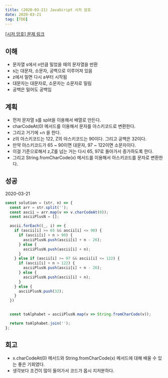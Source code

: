 ```yaml
---
title: (2020-03-21) JavaScript 시저 암호
date: 2020-03-21
tag: [TDD]
---
```


[[시저 암호] 문제 링크](https://programmers.co.kr/learn/courses/30/lessons/12926)

## 이해

- 문자열 s에서 n만큼 밀었을 때의 문자열을 반환
- s는 대문자, 소문자, 공백으로 이루어져 있음
- z에서 밀면 다시 a부터 시작됨
- 대문자는 대문자로, 소문자는 소문자로 밀림
- 공백은 밀어도 공백임

## 계획

- 먼저 문자열 s를 split을 이용해서 배열로 만든다.
- charCodeAt(0) 메서드를 이용해서 문자를 아스키코드로 변환한다.
- 그리고 거기에 +n 을 한다.
- z의 아스키코드는 122, Z의 아스키코드는 90이다. 그리고 공백은 32이다.
- 만약 아스키코드가 65 ~ 90이면 대문자, 97 ~ 122이면 소문자이다.
- 이걸 기준으로해서 z,Z를 넘는 거는 다시 65, 97로 돌아가서 증가하도록 한다.
- 그리고 String.fromCharCode(x) 메서드를 이용해서 아스키코드를 문자로 변환한다.

## 성공

2020-03-21

```javascript
const solution = (str, n) => {
  const arr = str.split('');
  const ascii = arr.map(v => v.charCodeAt(0));
  const asciiPlusN = [];

  ascii.forEach((_, i) => {
    if (ascii[i] >= 65 && ascii[i] <= 90) {
      if (ascii[i] + n > 90) {
        asciiPlusN.push(ascii[i] + n - 26);
      } else {
        asciiPlusN.push(ascii[i] + n);
      }
    } else if (ascii[i] >= 97 && ascii[i] <= 122) {
      if (ascii[i] + n > 122) {
        asciiPlusN.push(ascii[i] + n - 26);
      } else {
        asciiPlusN.push(ascii[i] + n);
      }
    } else {
      asciiPlusN.push(32);
    }
  })

  
  const toAlphabet = asciiPlusN.map(v => String.fromCharCode(v));

  return toAlphabet.join('');
};
```

## 회고

- x.charCodeAt(0) 메서드와 String.fromCharCode(x) 메서드에 대해 배울 수 있는 좋은 기회였다.
- 생각보다 조건이 많이 들어가서 코드가 몹시 지저분하다.

